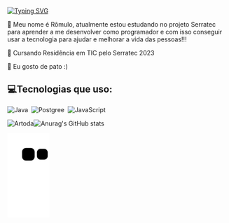 [![Typing SVG](https://readme-typing-svg.herokuapp.com/?color=FFC0CB&size=35&center=true&vCenter=true&width=1000&lines=Olá+bem-vindo(a)+a+minha+casa🤙;Hello+welcome+to+my+home🤙;Ciao+benvenuto+al+mi+casa🤙;+:%29)](https://git.io/typing-svg)

🤡 Meu nome é Rômulo, atualmente estou estudando no projeto Serratec para aprender a me desenvolver como programador e com isso conseguir usar a tecnologia para ajudar e melhorar a vida das pessoas!!!

📖 Cursando Residência em TIC pelo Serratec 2023

🦆 Eu gosto de pato :)

 ## 💻Tecnologias que uso:

![Java](https://img.shields.io/badge/-Java-0D1117?style=for-the-badge&logo=java&labelColor=white)&nbsp;
![Postgree](https://img.shields.io/badge/-PostgreSQL-0D1117?style=for-the-badge&logo=postgresql&labelColor=0D1117)&nbsp;
![JavaScript](https://img.shields.io/badge/-JavaScript-0D1117?style=for-the-badge&logo=javascript&labelColor=0D1117)&nbsp;

<p><img align="left" src="https://github-readme-stats.vercel.app/api/top-langs?username=Artoda&show_icons=true&locale=pt-br&layout=compact&theme=radical" alt="Artoda" /></p>

![Anurag's GitHub stats](https://github-readme-stats.vercel.app/api?username=Artoda&show_icons=true&theme=radical)

![snake gif](https://github.com/Artoda/Artoda/blob/output/github-contribution-grid-snake.svg) 

